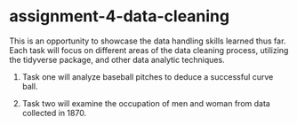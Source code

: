 # assignment-4-data-cleaning

This is an opportunity to showcase the data handling skills learned thus far. Each task will focus on different areas of the data cleaning process, utilizing the tidyverse package, and other data analytic techniques. 

1) Task one will analyze baseball pitches to deduce a successful curve ball.

2) Task two will examine the occupation of men and woman from data collected in 1870.

